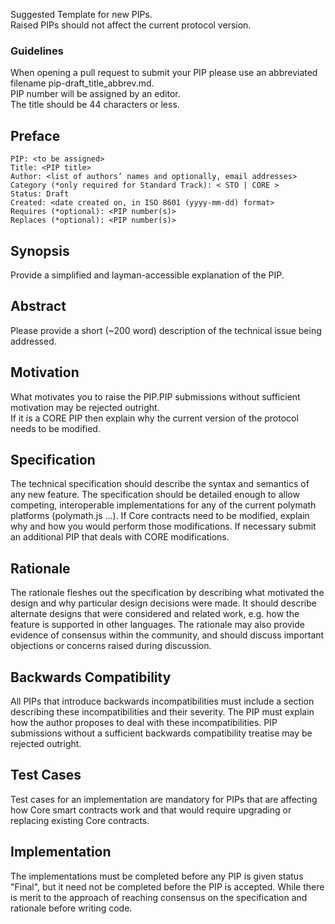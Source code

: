 Suggested Template for new PIPs.   
Raised PIPs should not affect the current protocol version.  

### Guidelines
When opening a pull request to submit your PIP please use an abbreviated filename pip-draft_title_abbrev.md.   
PIP number will be assigned by an editor.   
The title should be 44 characters or less.   


## Preface

    PIP: <to be assigned>
    Title: <PIP title>
    Author: <list of authors’ names and optionally, email addresses>
    Category (*only required for Standard Track): < STO | CORE > 
    Status: Draft
    Created: <date created on, in ISO 8601 (yyyy-mm-dd) format>
    Requires (*optional): <PIP number(s)>
    Replaces (*optional): <PIP number(s)>

## Synopsis
Provide a simplified and layman-accessible explanation of the PIP.

## Abstract
Please provide a short (~200 word) description of the technical issue being addressed.

## Motivation
What motivates you to raise the PIP.PIP submissions without sufficient motivation may be rejected outright.   
If it is a CORE PIP then explain why the current version of the protocol needs to be modified.   

## Specification
The technical specification should describe the syntax and semantics of any new feature. The specification should be detailed enough to allow competing, interoperable implementations for any of the current polymath platforms (polymath.js ...). If Core contracts need to be modified, explain why and how you would perform those modifications. If necessary submit an additional PIP that deals with CORE modifications.

## Rationale
The rationale fleshes out the specification by describing what motivated the design and why particular design decisions were made. It should describe alternate designs that were considered and related work, e.g. how the feature is supported in other languages. The rationale may also provide evidence of consensus within the community, and should discuss important objections or concerns raised during discussion.

## Backwards Compatibility
All PIPs that introduce backwards incompatibilities must include a section describing these incompatibilities and their severity. The PIP must explain how the author proposes to deal with these incompatibilities. PIP submissions without a sufficient backwards compatibility treatise may be rejected outright.

## Test Cases
Test cases for an implementation are mandatory for PIPs that are affecting how Core smart contracts work and that would require upgrading or replacing existing Core contracts.

## Implementation
The implementations must be completed before any PIP is given status "Final", but it need not be completed before the PIP is accepted. While there is merit to the approach of reaching consensus on the specification and rationale before writing code.